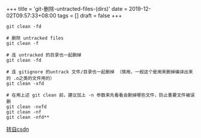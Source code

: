 +++
title = 'git-删除-untracted-files-(dirs)'
date = 2019-12-02T09:57:33+08:00
tags = []
draft = false
+++

`git clean -fd`

```
# 删除 untracked files
git clean -f

# 连 untracked 的目录也一起删掉
git clean -fd

# 连 gitignore 的untrack 文件/目录也一起删掉 （慎用，一般这个是用来删掉编译出来的 .o之类的文件用的）
git clean -xfd

# 在用上述 git clean 前，建议加上 -n 参数来先看看会删掉哪些文件，防止重要文件被误删
git clean -nxfd
git clean -nf
git clean -nfd**
```

[转自csdn](https://blog.csdn.net/u013536313/article/details/92578694)


